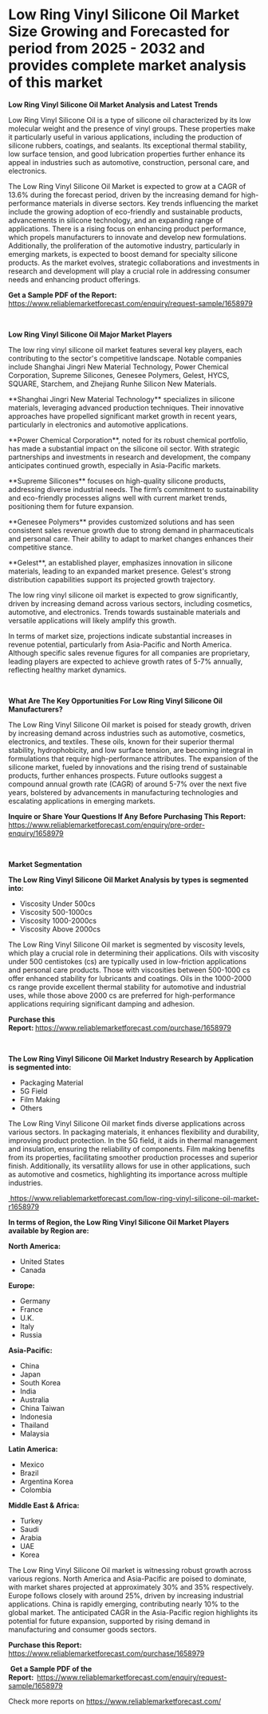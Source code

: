 <p><h1>Low Ring Vinyl Silicone Oil Market Size Growing and Forecasted for period from 2025 - 2032 and provides complete market analysis of this market</h1></p><p><strong>Low Ring Vinyl Silicone Oil Market Analysis and Latest Trends</strong></p>
<p><p>Low Ring Vinyl Silicone Oil is a type of silicone oil characterized by its low molecular weight and the presence of vinyl groups. These properties make it particularly useful in various applications, including the production of silicone rubbers, coatings, and sealants. Its exceptional thermal stability, low surface tension, and good lubrication properties further enhance its appeal in industries such as automotive, construction, personal care, and electronics.</p><p>The Low Ring Vinyl Silicone Oil Market is expected to grow at a CAGR of 13.6% during the forecast period, driven by the increasing demand for high-performance materials in diverse sectors. Key trends influencing the market include the growing adoption of eco-friendly and sustainable products, advancements in silicone technology, and an expanding range of applications. There is a rising focus on enhancing product performance, which propels manufacturers to innovate and develop new formulations. Additionally, the proliferation of the automotive industry, particularly in emerging markets, is expected to boost demand for specialty silicone products. As the market evolves, strategic collaborations and investments in research and development will play a crucial role in addressing consumer needs and enhancing product offerings.</p></p>
<p><strong>Get a Sample PDF of the Report:&nbsp;</strong> <a href="https://www.reliablemarketforecast.com/enquiry/request-sample/1658979?utm_campaign=3503&utm_medium=2&utm_source=Github&utm_content=ia&utm_term=23032025&utm_id=low-ring-vinyl-silicone-oil">https://www.reliablemarketforecast.com/enquiry/request-sample/1658979</a></p>
<p>&nbsp;</p>
<p><strong>Low Ring Vinyl Silicone Oil Major Market Players</strong></p>
<p><p>The low ring vinyl silicone oil market features several key players, each contributing to the sector's competitive landscape. Notable companies include Shanghai Jingri New Material Technology, Power Chemical Corporation, Supreme Silicones, Genesee Polymers, Gelest, HYCS, SQUARE, Starchem, and Zhejiang Runhe Silicon New Materials.</p><p>**Shanghai Jingri New Material Technology** specializes in silicone materials, leveraging advanced production techniques. Their innovative approaches have propelled significant market growth in recent years, particularly in electronics and automotive applications.</p><p>**Power Chemical Corporation**, noted for its robust chemical portfolio, has made a substantial impact on the silicone oil sector. With strategic partnerships and investments in research and development, the company anticipates continued growth, especially in Asia-Pacific markets.</p><p>**Supreme Silicones** focuses on high-quality silicone products, addressing diverse industrial needs. The firm’s commitment to sustainability and eco-friendly processes aligns well with current market trends, positioning them for future expansion.</p><p>**Genesee Polymers** provides customized solutions and has seen consistent sales revenue growth due to strong demand in pharmaceuticals and personal care. Their ability to adapt to market changes enhances their competitive stance.</p><p>**Gelest**, an established player, emphasizes innovation in silicone materials, leading to an expanded market presence. Gelest's strong distribution capabilities support its projected growth trajectory.</p><p>The low ring vinyl silicone oil market is expected to grow significantly, driven by increasing demand across various sectors, including cosmetics, automotive, and electronics. Trends towards sustainable materials and versatile applications will likely amplify this growth.</p><p>In terms of market size, projections indicate substantial increases in revenue potential, particularly from Asia-Pacific and North America. Although specific sales revenue figures for all companies are proprietary, leading players are expected to achieve growth rates of 5-7% annually, reflecting healthy market dynamics.</p></p>
<p>&nbsp;</p>
<p><strong>What Are The Key Opportunities For Low Ring Vinyl Silicone Oil Manufacturers?</strong></p>
<p><p>The Low Ring Vinyl Silicone Oil market is poised for steady growth, driven by increasing demand across industries such as automotive, cosmetics, electronics, and textiles. These oils, known for their superior thermal stability, hydrophobicity, and low surface tension, are becoming integral in formulations that require high-performance attributes. The expansion of the silicone market, fueled by innovations and the rising trend of sustainable products, further enhances prospects. Future outlooks suggest a compound annual growth rate (CAGR) of around 5-7% over the next five years, bolstered by advancements in manufacturing technologies and escalating applications in emerging markets.</p></p>
<p><strong>Inquire or Share Your Questions If Any Before Purchasing This Report:</strong> <a href="https://www.reliablemarketforecast.com/enquiry/pre-order-enquiry/1658979?utm_campaign=3503&utm_medium=2&utm_source=Github&utm_content=ia&utm_term=23032025&utm_id=low-ring-vinyl-silicone-oil">https://www.reliablemarketforecast.com/enquiry/pre-order-enquiry/1658979</a></p>
<p>&nbsp;</p>
<p><strong>Market Segmentation</strong></p>
<p><strong>The Low Ring Vinyl Silicone Oil Market Analysis by types is segmented into:</strong></p>
<p><ul><li>Viscosity Under 500cs</li><li>Viscosity 500-1000cs</li><li>Viscosity 1000-2000cs</li><li>Viscosity Above 2000cs</li></ul></p>
<p><p>The Low Ring Vinyl Silicone Oil market is segmented by viscosity levels, which play a crucial role in determining their applications. Oils with viscosity under 500 centistokes (cs) are typically used in low-friction applications and personal care products. Those with viscosities between 500-1000 cs offer enhanced stability for lubricants and coatings. Oils in the 1000-2000 cs range provide excellent thermal stability for automotive and industrial uses, while those above 2000 cs are preferred for high-performance applications requiring significant damping and adhesion.</p></p>
<p><strong>Purchase this Report:&nbsp;</strong><a href="https://www.reliablemarketforecast.com/purchase/1658979?utm_campaign=3503&utm_medium=2&utm_source=Github&utm_content=ia&utm_term=23032025&utm_id=low-ring-vinyl-silicone-oil">https://www.reliablemarketforecast.com/purchase/1658979</a></p>
<p>&nbsp;</p>
<p><strong>The Low Ring Vinyl Silicone Oil Market Industry Research by Application is segmented into:</strong></p>
<p><ul><li>Packaging Material</li><li>5G Field</li><li>Film Making</li><li>Others</li></ul></p>
<p><p>The Low Ring Vinyl Silicone Oil market finds diverse applications across various sectors. In packaging materials, it enhances flexibility and durability, improving product protection. In the 5G field, it aids in thermal management and insulation, ensuring the reliability of components. Film making benefits from its properties, facilitating smoother production processes and superior finish. Additionally, its versatility allows for use in other applications, such as automotive and cosmetics, highlighting its importance across multiple industries.</p></p>
<p><a href="https://www.reliablemarketforecast.com/low-ring-vinyl-silicone-oil-market-r1658979?utm_campaign=3503&utm_medium=2&utm_source=Github&utm_content=ia&utm_term=23032025&utm_id=low-ring-vinyl-silicone-oil">&nbsp;https://www.reliablemarketforecast.com/low-ring-vinyl-silicone-oil-market-r1658979</a></p>
<p><strong>In terms of Region, the Low Ring Vinyl Silicone Oil Market Players available by Region are:</strong></p>
<p>
    <p> <strong> North America: </strong>
        <ul>
            <li>United States</li>
            <li>Canada</li>
        </ul>
        </p> 
    <p> <strong> Europe: </strong>
        <ul>
            <li>Germany</li>
            <li>France</li>
            <li>U.K.</li>
            <li>Italy</li>
            <li>Russia</li>
        </ul>
        </p> 
    <p> <strong> Asia-Pacific: </strong>
        <ul>
            <li>China</li>
            <li>Japan</li>
            <li>South Korea</li>
            <li>India</li>
            <li>Australia</li>
            <li>China Taiwan</li>
            <li>Indonesia</li>
            <li>Thailand</li>
            <li>Malaysia</li>
        </ul>
        </p> 
    <p> <strong> Latin America: </strong>
        <ul>
            <li>Mexico</li>
            <li>Brazil</li>
            <li>Argentina Korea</li>
            <li>Colombia</li>
        </ul>
        </p> 
    <p> <strong> Middle East & Africa: </strong>
        <ul>
            <li>Turkey</li>
            <li>Saudi</li>
            <li>Arabia</li>
            <li>UAE</li>
            <li>Korea</li>
        </ul>
    </p>
    </p>
<p><p>The Low Ring Vinyl Silicone Oil market is witnessing robust growth across various regions. North America and Asia-Pacific are poised to dominate, with market shares projected at approximately 30% and 35% respectively. Europe follows closely with around 25%, driven by increasing industrial applications. China is rapidly emerging, contributing nearly 10% to the global market. The anticipated CAGR in the Asia-Pacific region highlights its potential for future expansion, supported by rising demand in manufacturing and consumer goods sectors.</p></p>
<p><strong>Purchase this Report: </strong><a href="https://www.reliablemarketforecast.com/purchase/1658979?utm_campaign=3503&utm_medium=2&utm_source=Github&utm_content=ia&utm_term=23032025&utm_id=low-ring-vinyl-silicone-oil">https://www.reliablemarketforecast.com/purchase/1658979</a></p>
<p>&nbsp;<strong>Get a Sample PDF of the Report:&nbsp;&nbsp;</strong><a href="https://www.reliablemarketforecast.com/enquiry/request-sample/1658979?utm_campaign=3503&utm_medium=2&utm_source=Github&utm_content=ia&utm_term=23032025&utm_id=low-ring-vinyl-silicone-oil">https://www.reliablemarketforecast.com/enquiry/request-sample/1658979</a></p>
<p><strong></strong></p>
<p>Check more reports on <a href="https://www.reliablemarketforecast.com/?utm_campaign=3503&utm_medium=2&utm_source=Github&utm_content=ia&utm_term=23032025&utm_id=low-ring-vinyl-silicone-oil">https://www.reliablemarketforecast.com/</a></p>